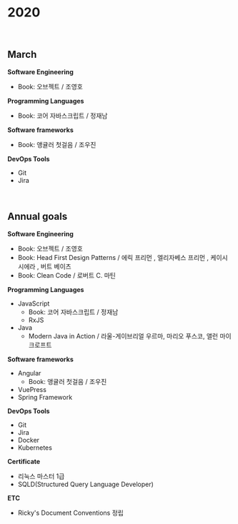 # 2020

<AssembledByGimunLee/>

<br/>

## March

**Software Engineering**

- Book: 오브젝트 / 조영호

**Programming Languages**

- Book: 코어 자바스크립트 / 정재남

**Software frameworks**

- Book: 앵귤러 첫걸음 / 조우진

**DevOps Tools**

- Git
- Jira

<br/>

## Annual goals

**Software Engineering**

- Book: 오브젝트 / 조영호
- Book: Head First Design Patterns / 에릭 프리먼 , 엘리자베스 프리먼 , 케이시 시에라 , 버트 베이츠
- Book: Clean Code / 로버트 C. 마틴

**Programming Languages**

- JavaScript
  - Book: 코어 자바스크립트 / 정재남
  - RxJS
- Java
  - Modern Java in Action / 라울-게이브리얼 우르마, 마리오 푸스코, 앨런 마이크로프트

**Software frameworks**

- Angular
  - Book: 앵귤러 첫걸음 / 조우진
- VuePress
- Spring Framework

**DevOps Tools**

- Git
- Jira
- Docker
- Kubernetes

**Certificate**

- 리눅스 마스터 1급
- SQLD(Structured Query Language Developer)

**ETC**

- Ricky's Document Conventions 정립

